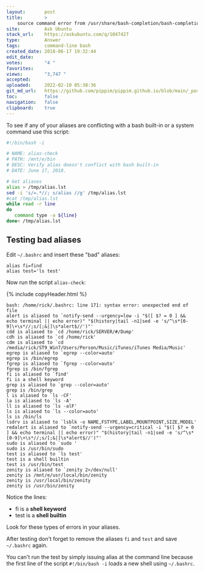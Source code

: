 ```yaml
---
layout:       post
title:        >
    source command error from /usr/share/bash-completion/bash-completion when I open a terminal
site:         Ask Ubuntu
stack_url:    https://askubuntu.com/q/1047427
type:         Answer
tags:         command-line bash
created_date: 2018-06-17 19:32:44
edit_date:    
votes:        "4 "
favorites:    
views:        "3,747 "
accepted:     
uploaded:     2022-02-10 05:38:36
git_md_url:   https://github.com/pippim/pippim.github.io/blob/main/_posts/2018/2018-06-17-source-command-error-from-_usr_share_bash-completion_bash-completion-when-I-open-a-terminal.md
toc:          false
navigation:   false
clipboard:    true
---
```


To see if any of your aliases are conflicting with a bash built-in or a system command use this script:



``` bash
#!/bin/bash -i

# NAME: alias-check
# PATH: /mnt/e/bin
# DESC: Verify alias doesn't conflict with bash built-in
# DATE: June 17, 2018.

# Get aliases
alias > /tmp/alias.lst
sed -i 's/=.*//; s/alias //g' /tmp/alias.lst
#cat /tmp/alias.lst
while read -r line 
do 
   command type -a ${line}
done< /tmp/alias.lst
```

## Testing bad aliases



Edit `~/.bashrc` and insert these "bad" aliases:

``` text
alias fi=find
alias test='ls test'
```

Now run the script `alias-check`:

{% include copyHeader.html %}
``` text
bash: /home/rick/.bashrc: line 171: syntax error: unexpected end of file
alert is aliased to `notify-send --urgency=low -i "$([ $? = 0 ] && echo terminal || echo error)" "$(history|tail -n1|sed -e 's/^\s*[0-9]\+\s*//;s/[;&|]\s*alert$//')"'
cdd is aliased to `cd /home/rick/SERVER/#/Dump'
cdh is aliased to `cd /home/rick'
cdm is aliased to `cd /media/rick/ST9_Win7/Users/Person/Music/iTunes/iTunes Media/Music'
egrep is aliased to `egrep --color=auto'
egrep is /bin/egrep
fgrep is aliased to `fgrep --color=auto'
fgrep is /bin/fgrep
fi is aliased to `find'
fi is a shell keyword
grep is aliased to `grep --color=auto'
grep is /bin/grep
l is aliased to `ls -CF'
la is aliased to `ls -A'
ll is aliased to `ls -alF'
ls is aliased to `ls --color=auto'
ls is /bin/ls
lsdrv is aliased to `lsblk -o NAME,FSTYPE,LABEL,MOUNTPOINT,SIZE,MODEL'
redalert is aliased to `notify-send --urgency=critical -i "$([ $? = 0 ] && echo terminal || echo error)" "$(history|tail -n1|sed -e 's/^\s*[0-9]\+\s*//;s/[;&|]\s*alert$//')"'
sudo is aliased to `sudo '
sudo is /usr/bin/sudo
test is aliased to `ls test'
test is a shell builtin
test is /usr/bin/test
zenity is aliased to `zenity 2>/dev/null'
zenity is /mnt/e/usr/local/bin/zenity
zenity is /usr/local/bin/zenity
zenity is /usr/bin/zenity
```


Notice the lines:



- fi is a <strong>shell keyword</strong>
- test is a <strong>shell builtin</strong>

Look for these types of errors in your aliases.

After testing don't forget to remove the aliases `fi` and `test` and save `~/.bashrc` again.

You can't run the test by simply issuing alias at the command line because the first line of the script `#!/bin/bash -i` loads a new shell using `~/.bashrc`.
